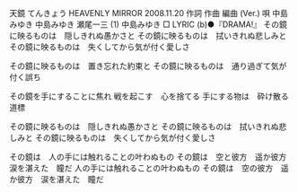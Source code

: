 天鏡
てんきょう
HEAVENLY MIRROR
2008.11.20
作詞  作曲  編曲 (Ver.)   唄
中島みゆき   中島みゆき   瀬尾一三 (1)
中島みゆき
□ LYRIC (b)●『DRAMA!』
その鏡に映るものは　隠しきれぬ愚かさと
その鏡に映るものは　拭いきれぬ悲しみと
その鏡に映るものは　失くしてから気が付く愛しさ

その鏡に映るものは　置き忘れた約束と
その鏡に映るものは　通り過ぎて気が付く誤ち

その鏡を手にすることに焦れ
戦を起こす　心を捨てる
手にする物は　砕け散る道標

その鏡に映るものは　隠しきれぬ愚かさと
その鏡に映るものは　拭いきれぬ悲しみと
その鏡に映るものは　失くしてから気が付く愛しさ

その鏡は　人の手には触れることの叶わぬもの
その鏡は　空と彼方　遥か彼方
涙を湛えた　瞳だ
人の手には触れることの叶わぬもの
その鏡は　空の彼方　遥か彼方　涙を湛えた　瞳だ